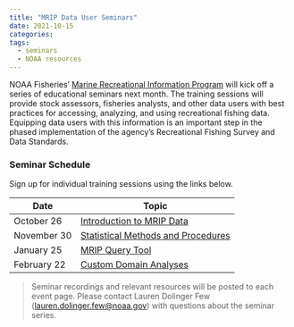 ```yaml
---
title: "MRIP Data User Seminars"
date: 2021-10-15
categories:
tags:
  - seminars
  - NOAA resources
---
```


NOAA Fisheries’ [Marine Recreational Information Program](https://www.fisheries.noaa.gov/recreational-fishing-data/about-marine-recreational-information-program?utm_medium=email&utm_source=govdelivery) will kick off a series of educational seminars next month. The training sessions will provide stock assessors, fisheries analysts, and other data users with best practices for accessing, analyzing, and using recreational fishing data. Equipping data users with this information is an important step in the phased implementation of the agency’s Recreational Fishing Survey and Data Standards.

### Seminar Schedule
Sign up for individual training sessions using the links below.

| Date  | Topic |
| ------------- | ------------- |
| October 26  | [Introduction to MRIP Data](https://www.fisheries.noaa.gov/event/mrip-data-user-seminar-introduction-mrip-data?utm_medium=email&utm_source=govdelivery)  |
| November 30 | [Statistical Methods and Procedures](https://www.fisheries.noaa.gov/event/mrip-data-user-seminar-statistical-methods-and-procedures?utm_medium=email&utm_source=govdelivery)  |
| January 25  | [MRIP Query Tool](https://www.fisheries.noaa.gov/event/mrip-data-user-seminar-mrip-query-tool?utm_medium=email&utm_source=govdelivery)  |
| February 22  | [Custom Domain Analyses](https://www.fisheries.noaa.gov/event/mrip-data-user-seminar-custom-domain-analyses?utm_medium=email&utm_source=govdelivery)  |


> Seminar recordings and relevant resources will be posted to each event page. Please contact Lauren Dolinger Few (lauren.dolinger.few@noaa.gov) with questions about the seminar series.
